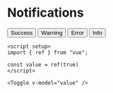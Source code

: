 # Notifications

<script setup>
import { ref } from "vue";

const notifsContainer = ref(null);

function addNotification(type) {
  console.log(notifsContainer);
  notifsContainer.value.addNotification({
    title: 'Test Notification',
    text: 'This is a test! Random number: ' + Math.random(),
    type,
  });
}
</script>
<DemoContainer>
  <Notifications ref="notifsContainer" />
  <Button color="primary" @click="addNotification('success')">Success</Button>
  <Button color="highlight" @click="addNotification('warn')">Warning</Button>
  <Button color="danger" @click="addNotification('error')">Error</Button>
  <Button @click="addNotification('info')">Info</Button>
</DemoContainer>

```vue
<script setup>
import { ref } from "vue"; 

const value = ref(true)
</script>

<Toggle v-model="value" />
```
